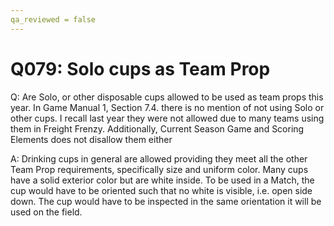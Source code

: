 ```yaml
---
qa_reviewed = false
---
```


# Q079: Solo cups as Team Prop

Q: Are Solo, or other disposable cups allowed to be used as team props this year. In Game Manual 1, Section 7.4. there is no mention of not using Solo or other cups. I recall last year they were not allowed due to many teams using them in Freight Frenzy. 
Additionally, <RM06> Current Season Game and Scoring Elements  does not disallow them either

A: Drinking cups in general are allowed providing they meet all the other Team Prop requirements, specifically size and uniform color.  Many cups have a solid exterior color but are white inside.  To be used in a Match, the cup would have to be oriented such that no white is visible, i.e. open side down. The cup would have to be inspected in the same orientation it will be used on the field.